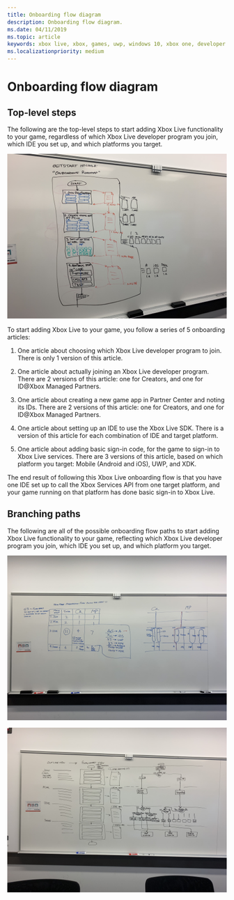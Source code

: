 ```yaml
---
title: Onboarding flow diagram
description: Onboarding flow diagram.
ms.date: 04/11/2019
ms.topic: article
keywords: xbox live, xbox, games, uwp, windows 10, xbox one, developer program
ms.localizationpriority: medium
---
```


# Onboarding flow diagram


## Top-level steps

The following are the top-level steps to start adding Xbox Live functionality to your game, regardless of which Xbox Live developer program you join, which IDE you set up, and which platforms you target.

   ![Onboarding flow diagram 1](onboarding-img/onboardingflowdiagram.jpg)

To start adding Xbox Live to your game, you follow a series of 5 onboarding articles:

1. One article about choosing which Xbox Live developer program to join.
   There is only 1 version of this article.

2. One article about actually joining an Xbox Live developer program.
   There are 2 versions of this article: one for Creators, and one for ID@Xbox Managed Partners.

3. One article about creating a new game app in Partner Center and noting its IDs.
   There are 2 versions of this article: one for Creators, and one for ID@Xbox Managed Partners.

4. One article about setting up an IDE to use the Xbox Live SDK.
   There is a version of this article for each combination of IDE and target platform.

5. One article about adding basic sign-in code, for the game to sign-in to Xbox Live services.
   There are 3 versions of this article, based on which platform you target: Mobile (Android and iOS), UWP, and XDK.

The end result of following this Xbox Live onboarding flow is that you have one IDE set up to call the Xbox Services API from one target platform, and your game running on that platform has done basic sign-in to Xbox Live.


## Branching paths

The following are all of the possible onboarding flow paths to start adding Xbox Live functionality to your game, reflecting which Xbox Live developer program you join, which IDE you set up, and which platform you target.

   ![Onboarding flow diagram 2](onboarding-img/onboardingflowdiagram2.jpg)

   ![Onboarding flow diagram 3](onboarding-img/onboardingflowdiagram3.jpg)
